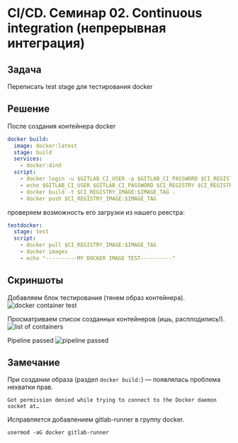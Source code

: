 # CI/CD. Семинар 02. Continuous integration (непрерывная интеграция)

## Задача
Переписать test stage для тестирования docker

## Решение

После создания контейнера docker
```yaml
docker build:
  image: docker:latest
  stage: build
  services:
    - docker:dind
  script:
    - docker login -u $GITLAB_CI_USER -p $GITLAB_CI_PASSWORD $CI_REGISTRY
    - echo $GITLAB_CI_USER $GITLAB_CI_PASSWORD $CI_REGISTRY $CI_REGISTRY_IMAGE:$IMAGE_TAG
    - docker build -t $CI_REGISTRY_IMAGE:$IMAGE_TAG .
    - docker push $CI_REGISTRY_IMAGE:$IMAGE_TAG
```

проверяем возможность его загрузки из нашего реестра:
```yaml
testdocker:
  stage: test
  script:
    - docker pull $CI_REGISTRY_IMAGE:$IMAGE_TAG
    - docker images 
    - echo "----------MY DOCKER IMAGE TEST----------"
```

## Скриншоты
Добавляем блок тестирования (тянем образ контейнера).
![docker container test](/img/VirtualBox_ciibox19.png)

Просматриваем список созданных контейнеров (ишь, расплодились!).
![list of containers](/img/VirtualBox_cibox_11.png)

Pipeline passed
![pipeline passed](/img/VirtualBox_cibox42.png)

## Замечание
При создании образа (раздел `docker build:`) — появлялась проблема нехватки прав.

`Got permission denied while trying to connect to the Docker daemon socket at… `

Исправляется добавлением gitlab-runner в группу docker.

```
usermod -aG docker gitlab-runner
```
